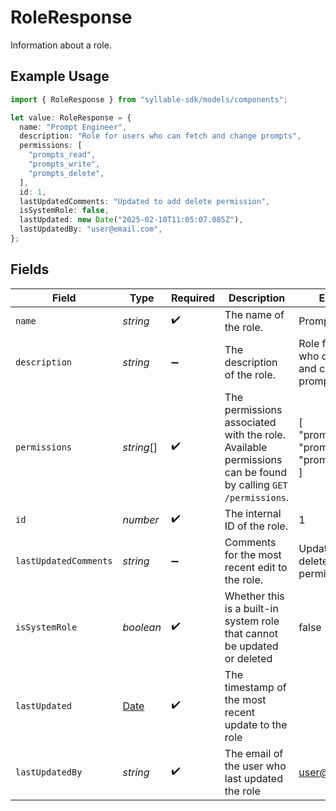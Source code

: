 # RoleResponse

Information about a role.

## Example Usage

```typescript
import { RoleResponse } from "syllable-sdk/models/components";

let value: RoleResponse = {
  name: "Prompt Engineer",
  description: "Role for users who can fetch and change prompts",
  permissions: [
    "prompts_read",
    "prompts_write",
    "prompts_delete",
  ],
  id: 1,
  lastUpdatedComments: "Updated to add delete permission",
  isSystemRole: false,
  lastUpdated: new Date("2025-02-10T11:05:07.085Z"),
  lastUpdatedBy: "user@email.com",
};
```

## Fields

| Field                                                                                                       | Type                                                                                                        | Required                                                                                                    | Description                                                                                                 | Example                                                                                                     |
| ----------------------------------------------------------------------------------------------------------- | ----------------------------------------------------------------------------------------------------------- | ----------------------------------------------------------------------------------------------------------- | ----------------------------------------------------------------------------------------------------------- | ----------------------------------------------------------------------------------------------------------- |
| `name`                                                                                                      | *string*                                                                                                    | :heavy_check_mark:                                                                                          | The name of the role.                                                                                       | Prompt Engineer                                                                                             |
| `description`                                                                                               | *string*                                                                                                    | :heavy_minus_sign:                                                                                          | The description of the role.                                                                                | Role for users who can fetch and change prompts                                                             |
| `permissions`                                                                                               | *string*[]                                                                                                  | :heavy_check_mark:                                                                                          | The permissions associated with the role. Available permissions can be found by calling `GET /permissions`. | [<br/>"prompts_read",<br/>"prompts_write",<br/>"prompts_delete"<br/>]                                       |
| `id`                                                                                                        | *number*                                                                                                    | :heavy_check_mark:                                                                                          | The internal ID of the role.                                                                                | 1                                                                                                           |
| `lastUpdatedComments`                                                                                       | *string*                                                                                                    | :heavy_minus_sign:                                                                                          | Comments for the most recent edit to the role.                                                              | Updated to add delete permission                                                                            |
| `isSystemRole`                                                                                              | *boolean*                                                                                                   | :heavy_check_mark:                                                                                          | Whether this is a built-in system role that cannot be updated or deleted                                    | false                                                                                                       |
| `lastUpdated`                                                                                               | [Date](https://developer.mozilla.org/en-US/docs/Web/JavaScript/Reference/Global_Objects/Date)               | :heavy_check_mark:                                                                                          | The timestamp of the most recent update to the role                                                         |                                                                                                             |
| `lastUpdatedBy`                                                                                             | *string*                                                                                                    | :heavy_check_mark:                                                                                          | The email of the user who last updated the role                                                             | user@email.com                                                                                              |